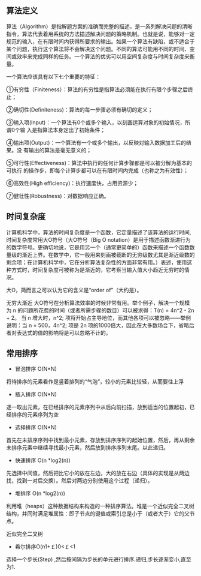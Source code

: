 ## 算法定义 

算法（Algorithm）是指解题方案的准确而完整的描述，是一系列解决问题的清晰指令，算法代表着用系统的方法描述解决问题的策略机制。也就是说，能够对一定规范的输入，在有限时间内获得所要求的输出。如果一个算法有缺陷，或不适合于某个问题，执行这个算法将不会解决这个问题。不同的算法可能用不同的时间、空间或效率来完成同样的任务。一个算法的优劣可以用空间复杂度与时间复杂度来衡量。

一个算法应该具有以下七个重要的特征：

①有穷性（Finiteness）：算法的有穷性是指算法必须能在执行有限个步骤之后终止；

②确切性(Definiteness)：算法的每一步骤必须有确切的定义；

③输入项(Input)：一个算法有0个或多个输入，以刻画运算对象的初始情况，所谓0个输     入是指算法本身定出了初始条件；

④输出项(Output)：一个算法有一个或多个输出，以反映对输入数据加工后的结果。没       有输出的算法是毫无意义的；

⑤可行性(Effectiveness)：算法中执行的任何计算步骤都是可以被分解为基本的可执行       的操作步，即每个计算步都可以在有限时间内完成（也称之为有效性）；

⑥高效性(High efficiency)：执行速度快，占用资源少；

⑦健壮性(Robustness)：对数据响应正确。

## 时间复杂度

计算机科学中，算法的时间复杂度是一个函数，它定量描述了该算法的运行时间,时间复杂度常用大O符号（大O符号（Big O notation）是用于描述函数渐进行为的数学符号。更确切地说，它是用另一个（通常更简单的）函数来描述一个函数数量级的渐近上界。在数学中，它一般用来刻画被截断的无穷级数尤其是渐近级数的剩余项；在计算机科学中，它在分析算法复杂性的方面非常有用。）表述，使用这种方式时，时间复杂度可被称为是渐近的，它考察当输入值大小趋近无穷时的情况。

大O，简而言之可以认为它的含义是“order of”（大约是）。

无穷大渐近
大O符号在分析算法效率的时候非常有用。举个例子，解决一个规模为 n 的问题所花费的时间（或者所需步骤的数目）可以被求得：T(n) = 4n^2 - 2n + 2。
当 n 增大时，n^2; 项将开始占主导地位，而其他各项可以被忽略——举例说明：当 n = 500，4n^2; 项是 2n 项的1000倍大，因此在大多数场合下，省略后者对表达式的值的影响将是可以忽略不计的。

## 常用排序

- 冒泡排序 O(N*N)

将待排序的元素看作是竖着排列的“气泡”，较小的元素比较轻，从而要往上浮

 

- 插入排序  O(N*N)

逐一取出元素，在已经排序的元素序列中从后向前扫描，放到适当的位置起初，已经排序的元素序列为空

- 选择排序  O(N*N)

首先在未排序序列中找到最小元素，存放到排序序列的起始位置，然后，再从剩余未排序元素中继续寻找最小元素，然后放到排序序列末尾。以此递归。

 

- 快速排序 O(n *log2(n))

先选择中间值，然后把比它小的放在左边，大的放在右边（具体的实现是从两边找，找到一对后交换）。然后对两边分别使用这个过程（递归）。

 

- 堆排序 O(n *log2(n))

利用堆（heaps）这种数据结构来构造的一种排序算法。堆是一个近似完全二叉树结构，并同时满足堆属性：即子节点的键值或索引总是小于（或者大于）它的父节点。

近似完全二叉树

- 希尔排序O(n1+￡)0<￡<1

选择一个步长(Step) ,然后按间隔为步长的单元进行排序.递归,步长逐渐变小,直至为1.

 

